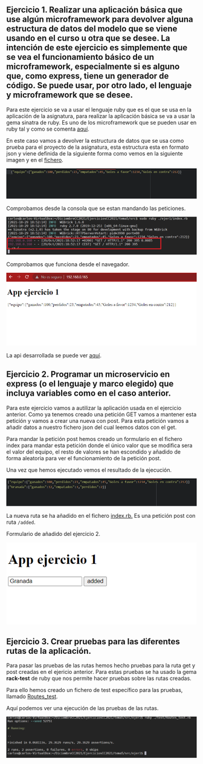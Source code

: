 ## Ejercicio 1. Realizar una aplicación básica que use algún microframework para devolver alguna estructura de datos del modelo que se viene usando en el curso u otra que se desee. La intención de este ejercicio es simplemente que se vea el funcionamiento básico de un microframework, especialmente si es alguno que, como express, tiene un generador de código. Se puede usar, por otro lado, el lenguaje y microframework que se desee.
Para este ejercicio se va a usar el lenguaje ruby que es el que se usa en la aplicación de la asignatura, para realizar la aplicación básica se va a usar la gema sinatra de ruby. Es uno de los microframework que se pueden usar en ruby tal y como se comenta [aquí](https://www.slant.co/topics/3523/~best-ruby-microframeworks).

En este caso vamos a devolver la estructura de datos que se usa como prueba para el proyecto de la asignatura, esta estructura esta en formato json y viene definida de la siguiente forma como vemos en la siguiente imagen y en el [fichero](https://github.com/CharlySM/EjerciciosCC2021/blob/main/tema5/src/estructura.json).

![estructura datos json](https://github.com/CharlySM/EjerciciosCC2021/blob/main/tema5/img/estructura.png)

Comprobamos desde la consola que se estan mandando las peticiones.

![peticiones](https://github.com/CharlySM/EjerciciosCC2021/blob/main/tema5/img/peticiones.png)

Comprobamos que funciona desde el navegador.

![navegador](https://github.com/CharlySM/EjerciciosCC2021/blob/main/tema5/img/navegador.png)

La api desarrollada se puede ver [aquí](https://github.com/CharlySM/EjerciciosCC2021/tree/main/tema5/src/ejer1).

##  Ejercicio 2. Programar un microservicio en express (o el lenguaje y marco elegido) que incluya variables como en el caso anterior.

Para este ejercicio vamos a autilizar la aplicación usada en el ejercicio anterior. Como ya tenemos creado una petición GET vamos a mantener esta petición y vamos a crear una nueva con post. Para esta petición vamos a añadir datos a nuestro fichero json del cual leemos datos con el get.

Para mandar la petición post hemos creado un formulario en el fichero index para mandar esta petición donde el único valor que se modifica sera el valor del equipo, el resto de valores se han escondido y añadido de forma aleatoria para ver el funcionamiento de la petición post.

Una vez que hemos ejecutado vemos el resultado de la ejecución.

![est modificada](https://github.com/CharlySM/EjerciciosCC2021/blob/main/tema5/img/estructuraModificada.png)

La nueva ruta se ha añadido en el fichero [index.rb.](https://github.com/CharlySM/EjerciciosCC2021/blob/main/tema5/src/ejer1/index.rb) Es una petición post con ruta ```/added```.

Formulario de añadido del ejercicio 2.

![est modificada](https://github.com/CharlySM/EjerciciosCC2021/blob/main/tema5/img/formEjer2.png)

## Ejercicio 3. Crear pruebas para las diferentes rutas de la aplicación.

Para pasar las pruebas de las rutas hemos hecho pruebas para la ruta get y post creadas en el ejericio anterior. Para estas pruebas se ha usado la gema **rack-test** de ruby que nos permíte hacer pruebas sobre las rutas creadas.

Para ello hemos creado un fichero de test específico para las pruebas, llamado [Routes_test](https://github.com/CharlySM/EjerciciosCC2021/blob/main/tema5/src/ejer1/test/Routes_test.rb).

Aquí podemos ver una ejecución de las pruebas de las rutas.

![pruebas rutas](https://github.com/CharlySM/EjerciciosCC2021/blob/main/tema5/img/pruebasRutas.png)
